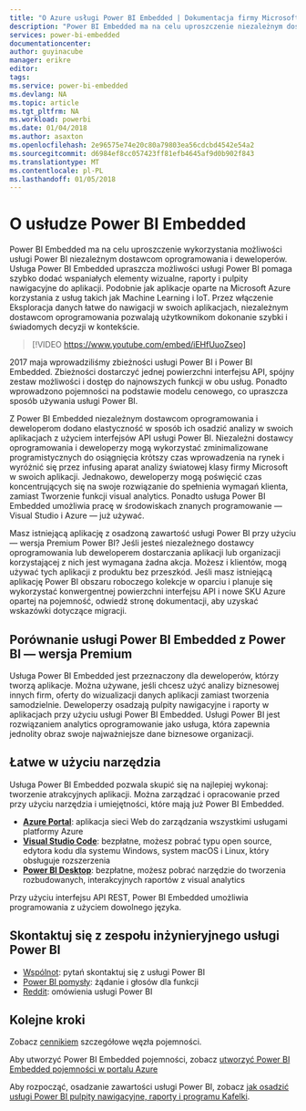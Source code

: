 ```yaml
---
title: "O Azure usługi Power BI Embedded | Dokumentacja firmy Microsoft"
description: "Power BI Embedded ma na celu uproszczenie niezależnym dostawcom oprogramowania i deweloperom wykorzystania możliwości usługi Power BI, pomagając im szybko dodać wspaniałych elementy wizualne, raportów i pulpitów nawigacyjnych w swoich aplikacjach."
services: power-bi-embedded
documentationcenter: 
author: guyinacube
manager: erikre
editor: 
tags: 
ms.service: power-bi-embedded
ms.devlang: NA
ms.topic: article
ms.tgt_pltfrm: NA
ms.workload: powerbi
ms.date: 01/04/2018
ms.author: asaxton
ms.openlocfilehash: 2e96575e74e20c80a79803ea56cdcbd4542e54a2
ms.sourcegitcommit: d6984ef8cc057423ff81efb4645af9d0b902f843
ms.translationtype: MT
ms.contentlocale: pl-PL
ms.lasthandoff: 01/05/2018
---
```

# <a name="about-power-bi-embedded"></a>O usłudze Power BI Embedded

Power BI Embedded ma na celu uproszczenie wykorzystania możliwości usługi Power BI niezależnym dostawcom oprogramowania i deweloperów. Usługa Power BI Embedded upraszcza możliwości usługi Power BI pomaga szybko dodać wspaniałych elementy wizualne, raporty i pulpity nawigacyjne do aplikacji. Podobnie jak aplikacje oparte na Microsoft Azure korzystania z usług takich jak Machine Learning i IoT. Przez włączenie Eksploracja danych łatwe do nawigacji w swoich aplikacjach, niezależnym dostawcom oprogramowania pozwalają użytkownikom dokonanie szybki i świadomych decyzji w kontekście.

> [!VIDEO https://www.youtube.com/embed/iEHfUuoZseo]

2017 maja wprowadziliśmy zbieżności usługi Power BI i Power BI Embedded. Zbieżności dostarczyć jednej powierzchni interfejsu API, spójny zestaw możliwości i dostęp do najnowszych funkcji w obu usług. Ponadto wprowadzono pojemności na podstawie modelu cenowego, co upraszcza sposób używania usługi Power BI.

Z Power BI Embedded niezależnym dostawcom oprogramowania i deweloperom dodano elastyczność w sposób ich osadzić analizy w swoich aplikacjach z użyciem interfejsów API usługi Power BI. Niezależni dostawcy oprogramowania i deweloperzy mogą wykorzystać zminimalizowane programistycznych do osiągnięcia krótszy czas wprowadzenia na rynek i wyróżnić się przez infusing aparat analizy światowej klasy firmy Microsoft w swoich aplikacji. Jednakowo, deweloperzy mogą poświęcić czas koncentrujących się na swoje rozwiązanie do spełnienia wymagań klienta, zamiast Tworzenie funkcji visual analytics. Ponadto usługa Power BI Embedded umożliwia pracę w środowiskach znanych programowanie — Visual Studio i Azure — już używać.

Masz istniejącą aplikację z osadzoną zawartość usługi Power BI przy użyciu — wersja Premium Power BI? Jeśli jesteś niezależnego dostawcy oprogramowania lub deweloperem dostarczania aplikacji lub organizacji korzystającej z nich jest wymagana żadna akcja. Możesz i klientów, mogą używać tych aplikacji z produktu bez przeszkód. Jeśli masz istniejącą aplikację Power BI obszaru roboczego kolekcje w oparciu i planuje się wykorzystać konwergentnej powierzchni interfejsu API i nowe SKU Azure opartej na pojemność, odwiedź stronę dokumentacji, aby uzyskać wskazówki dotyczące migracji.

## <a name="comparing-power-bi-embedded-with-power-bi-premium"></a>Porównanie usługi Power BI Embedded z Power BI — wersja Premium

Usługa Power BI Embedded jest przeznaczony dla deweloperów, którzy tworzą aplikacje. Można używane, jeśli chcesz użyć analizy biznesowej innych firm, oferty do wizualizacji danych aplikacji zamiast tworzenia samodzielnie. Deweloperzy osadzają pulpity nawigacyjne i raporty w aplikacjach przy użyciu usługi Power BI Embedded. Usługi Power BI jest rozwiązaniem analytics oprogramowanie jako usługa, która zapewnia jednolity obraz swoje najważniejsze dane biznesowe organizacji.

## <a name="easy-to-use-tools"></a>Łatwe w użyciu narzędzia

Usługa Power BI Embedded pozwala skupić się na najlepiej wykonaj: tworzenie atrakcyjnych aplikacji. Można zarządzać i opracowanie przed przy użyciu narzędzia i umiejętności, które mają już Power BI Embedded.

* [**Azure Portal**](https://portal.azure.com/): aplikacja sieci Web do zarządzania wszystkimi usługami platformy Azure
* [**Visual Studio Code**](https://code.visualstudio.com/docs): bezpłatne, możesz pobrać typu open source, edytora kodu dla systemu Windows, system macOS i Linux, który obsługuje rozszerzenia
* [**Power BI Desktop**](https://powerbi.microsoft.com/desktop/): bezpłatne, możesz pobrać narzędzie do tworzenia rozbudowanych, interakcyjnych raportów z visual analytics

Przy użyciu interfejsu API REST, Power BI Embedded umożliwia programowania z użyciem dowolnego języka.

## <a name="engage-with-the-power-bi-engineering-team"></a>Skontaktuj się z zespołu inżynieryjnego usługi Power BI

* [Wspólnot](https://community.powerbi.com/): pytań skontaktuj się z usługi Power BI
* [Power BI pomysły](https://ideas.powerbi.com): żądanie i głosów dla funkcji
* [Reddit](https://www.reddit.com/r/PowerBI/): omówienia usługi Power BI

## <a name="next-steps"></a>Kolejne kroki

Zobacz [cennikiem](https://azure.microsoft.com/pricing/details/power-bi-embedded/) szczegółowe węzła pojemności.

Aby utworzyć Power BI Embedded pojemności, zobacz [utworzyć Power BI Embedded pojemności w portalu Azure](create-capacity.md)

Aby rozpocząć, osadzanie zawartości usługi Power BI, zobacz [jak osadzić usługi Power BI pulpity nawigacyjne, raporty i programu Kafelki](https://powerbi.microsoft.com/documentation/powerbi-developer-embedding-content/).
